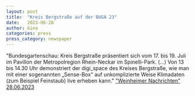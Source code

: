 ```yaml
---
layout: post
title:  "Kreis Bergstraße auf der BUGA 23"
date:   2023-06-28 
author: Gina
categories: press
press_category: newspaper
---
```

"Bundesgartenschau: Kreis Bergstraße präsentiert sich vom 17. bis 19. Juli im Pavillon der Metropolregion Rhein-Neckar im Spinelli-Park. (...) Von 13 bis 14.30 Uhr demonstriert der digi_space des Kreises Bergstraße, wie man mit einer sogenannten „Sense-Box“ auf unkomplizierte Weise Klimadaten (zum Beispiel Feinstaub) live erheben kann."
<a href="https://www.wnoz.de/Kreis-Bergstrasse-auf-der-BUGA-23--28a9b0a6-3885-43e8-ae9c-27ab469c9ea1-ds">"Weinheimer Nachrichten" 28.06.2023</a>
